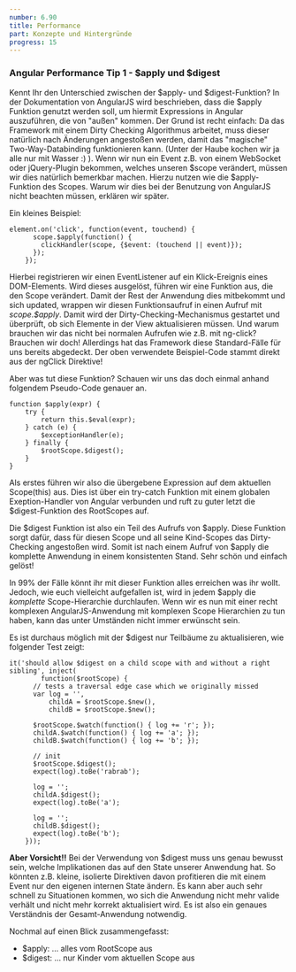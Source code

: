 ```yaml
---
number: 6.90
title: Performance
part: Konzepte und Hintergründe
progress: 15
---
```


### Angular Performance Tip 1 - $apply und $digest

Kennt Ihr den Unterschied zwischen der $apply- und $digest-Funktion?
In der Dokumentation von AngularJS wird beschrieben, dass die $apply Funktion genutzt werden soll, um hiermit Expressions in Angular auszuführen, die von "außen" kommen.
Der Grund ist recht einfach: Da das Framework mit einem Dirty Checking Algorithmus arbeitet, muss dieser natürlich nach Änderungen angestoßen werden, damit das "magische" Two-Way-Databinding funktionieren kann. (Unter der Haube kochen wir ja alle nur mit Wasser :) ). Wenn wir nun ein Event z.B. von einem WebSocket oder jQuery-Plugin bekommen, welches unseren $scope verändert, müssen wir dies natürlich bemerkbar machen. Hierzu nutzen wie die $apply-Funktion des Scopes. Warum wir dies bei der Benutzung von AngularJS nicht beachten müssen, erklären wir später.

Ein kleines Beispiel:

    element.on('click', function(event, touchend) {
          scope.$apply(function() {
            clickHandler(scope, {$event: (touchend || event)});
          });
        });

Hierbei registrieren wir einen EventListener auf ein Klick-Ereignis eines DOM-Elements. Wird dieses ausgelöst, führen wir eine Funktion aus, die den Scope verändert. Damit der Rest der Anwendung dies mitbekommt und sich updated, wrappen wir diesen Funktionsaufruf in einen Aufruf mit *scope.$apply*. Damit wird der Dirty-Checking-Mechanismus gestartet und überprüft, ob sich Elemente in der View aktualisieren müssen. Und warum brauchen wir das nicht bei normalen Aufrufen wie z.B. mit ng-click? Brauchen wir doch! Allerdings hat das Framework diese Standard-Fälle für uns bereits abgedeckt. Der oben verwendete Beispiel-Code stammt direkt aus der ngClick Direktive!

Aber was tut diese Funktion? Schauen wir uns das doch einmal anhand folgendem Pseudo-Code genauer an.

    function $apply(expr) {
        try {
            return this.$eval(expr);
        } catch (e) {
            $exceptionHandler(e);
        } finally {
            $rootScope.$digest();
        }
    }

Als erstes führen wir also die übergebene Expression auf dem aktuellen Scope(this) aus. Dies ist über ein try-catch Funktion mit einem globalen Exeption-Handler von Angular verbunden und ruft zu guter letzt die $digest-Funktion des RootScopes auf.

Die $digest Funktion ist also ein Teil des Aufrufs von $apply. Diese Funktion sorgt dafür, dass für diesen Scope und all seine Kind-Scopes das Dirty-Checking angestoßen wird. Somit ist nach einem Aufruf von $apply die komplette Anwendung in einem konsistenten Stand. Sehr schön und einfach gelöst!

In 99% der Fälle könnt ihr mit dieser Funktion alles erreichen was ihr wollt. Jedoch, wie euch vielleicht aufgefallen ist, wird in jedem $apply die *komplette* Scope-Hierarchie durchlaufen. Wenn wir es nun mit einer recht komplexen AngularJS-Anwendung mit komplexen Scope Hierarchien zu tun haben, kann das unter Umständen nicht immer erwünscht sein.

Es ist durchaus möglich mit der $digest nur Teilbäume zu aktualisieren, wie folgender Test zeigt:

    it('should allow $digest on a child scope with and without a right sibling', inject(
            function($rootScope) {
          // tests a traversal edge case which we originally missed
          var log = '',
              childA = $rootScope.$new(),
              childB = $rootScope.$new();

          $rootScope.$watch(function() { log += 'r'; });
          childA.$watch(function() { log += 'a'; });
          childB.$watch(function() { log += 'b'; });

          // init
          $rootScope.$digest();
          expect(log).toBe('rabrab');

          log = '';
          childA.$digest();
          expect(log).toBe('a');

          log = '';
          childB.$digest();
          expect(log).toBe('b');
        }));

**Aber Vorsicht!!** Bei der Verwendung von $digest muss uns genau bewusst sein, welche Implikationen das auf den State unserer Anwendung hat. So könnten z.B. kleine, isolierte Direktiven davon profitieren die mit einem Event nur den eigenen internen State ändern. Es kann aber auch sehr schnell zu Situationen kommen, wo sich die Anwendung nicht mehr valide verhält und nicht mehr korrekt aktualisiert wird. Es ist also ein genaues Verständnis der Gesamt-Anwendung notwendig.

Nochmal auf einen Blick zusammengefasst:

* $apply: … alles vom RootScope aus
* $digest: … nur Kinder vom aktuellen Scope aus
